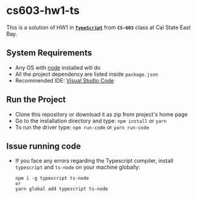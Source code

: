 # cs603-hw1-ts

This is a solution of HW1 in [**`TypeScript`**](https://www.typescriptlang.org/) from **`CS-603`** class at Cal State East Bay.

## System Requirements
- Any OS with [node](https://nodejs.org/en/download/) installed will do
- All the project dependency are listed inside `package.json`
- Recommended IDE: [Visual Studio Code](https://code.visualstudio.com/)

## Run the Project
- Clone this repository or download it as zip from project's home page
- Go to the installation directory and type: `npm install` or `yarn`
- To run the driver type: `npm run-code` or `yarn run-code`

## Issue running code
- If you face any errors regarding the Typescript compiler, install `typescript` and `ts-node` on your machine globally:
  ```
  npm i -g typescript ts-node
  or
  yarn global add typescript ts-node
  ```
